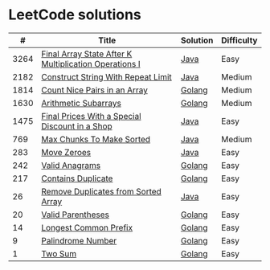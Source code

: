 # LeetCode solutions

| # | Title | Solution | Difficulty |
|---| ----- | -------- | ---------- |
| 3264 | [Final Array State After K Multiplication Operations I](https://leetcode.com/problems/final-array-state-after-k-multiplication-operations-i/?envType=daily-question&envId=2024-12-16) | [Java](/java/FinalArrayState.java) | Easy |
| 2182 | [Construct String With Repeat Limit](https://leetcode.com/problems/construct-string-with-repeat-limit/?envType=daily-question&envId=2024-12-17) | [Java](/java/RepeatLimitedString.java) | Medium |
| 1814 | [Count Nice Pairs in an Array](https://leetcode.com/problems/count-nice-pairs-in-an-array) | [Golang](/golang/countNicePairs.go) | Medium |
| 1630 | [Arithmetic Subarrays](https://leetcode.com/problems/arithmetic-subarrays) | [Golang](/golang/arithmeticSubarrays.go) | Medium |
| 1475 | [Final Prices With a Special Discount in a Shop](https://leetcode.com/problems/final-prices-with-a-special-discount-in-a-shop/?envType=daily-question&envId=2024-12-18) | [Java](/java/FinalPrices.java) | Easy |
| 769 | [Max Chunks To Make Sorted](https://leetcode.com/problems/max-chunks-to-make-sorted/description/) | [Java](/java/MaxChunksToSorted.java) | Medium |
| 283 | [Move Zeroes](https://leetcode.com/problems/move-zeroes) | [Java](/java/MoveZeroes.java) | Easy |
| 242 | [Valid Anagrams](https://leetcode.com/problems/valid-anagram) | [Golang](/golang/isAnagram.go) | Easy |
| 217 | [Contains Duplicate](https://leetcode.com/problems/contains-duplicate) | [Golang](/golang/containsDuplicate.go) | Easy |
| 26 | [Remove Duplicates from Sorted Array](https://leetcode.com/problems/remove-duplicates-from-sorted-array) | [Java](/java/TwentySix.java) | Easy |
| 20 | [Valid Parentheses](https://leetcode.com/problems/valid-parentheses) | [Golang](/golang/validParentheses.go) | Easy |
| 14 | [Longest Common Prefix](https://leetcode.com/problems/longest-common-prefix) | [Golang](/golang/longestCommonPrefix.go) | Easy |
| 9 | [Palindrome Number](https://leetcode.com/problems/palindrome-number) | [Golang](/golang/palindromeNumber.go) | Easy |
| 1 | [Two Sum](https://leetcode.com/problems/two-sum) | [Golang](/golang/twoSum.go) | Easy |
